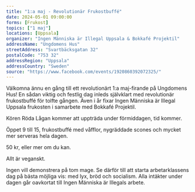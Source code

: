```yaml
---
title: "1:a maj - Revolutionär Frukostbuffé"
date: 2024-05-01 09:00:00
forms: [Frukost]
topics: ["1 maj"]
locations: [Uppsala]
organizer: "Ingen Människa är Illegal Uppsala & Bokkafé Projektil"
addressName: "Ungdomens Hus"
streetAddress: "Svartbäcksgatan 32"
postalCode: "753 32"
addressRegion: "Uppsala"
addressCountry: "Sweden"
source: "https://www.facebook.com/events/1920860392072325/"
---
```

Välkomna ännu en gång till ett revolutionärt 1:a maj-firande på Ungdomens Hus! En sådan viktig och festlig dag inleds självklart med revolutionär frukostbuffé för tolfte gången. Även i år fixar Ingen Människa är Illegal Uppsala frukosten i samarbete med Bokkafé Projektil.

Kören Röda Lågan kommer att uppträda under förmiddagen, tid kommer.

Öppet 9 till 15, frukostbuffé med våfflor, nygräddade scones och mycket mer serveras hela dagen.

50 kr, eller mer om du kan.

Allt är veganskt.

Ingen vill demonstrera på tom mage. Se därför till att starta arbetarklassens dag på bästa möjliga vis: med lyx, bröd och socialism. Alla intäkter under dagen går oavkortat till Ingen Människa är Illegals arbete.
